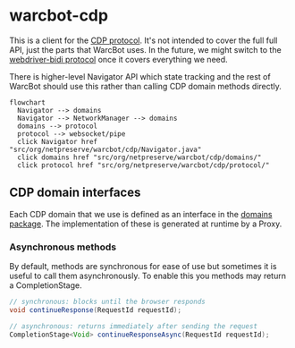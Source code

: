 warcbot-cdp
===========

This is a client for the [CDP protocol](https://chromedevtools.github.io/devtools-protocol/). It's not
intended to cover the full full API, just the parts that WarcBot uses. In the future, we might switch to the
[webdriver-bidi protocol](https://github.com/w3c/webdriver-bidi) once it covers everything we need.

There is higher-level Navigator API which  state tracking and the rest of WarcBot should use this rather than calling
CDP domain methods directly.

```mermaid
flowchart
  Navigator --> domains
  Navigator --> NetworkManager --> domains
  domains --> protocol
  protocol --> websocket/pipe
  click Navigator href "src/org/netpreserve/warcbot/cdp/Navigator.java"
  click domains href "src/org/netpreserve/warcbot/cdp/domains/"
  click protocol href "src/org/netpreserve/warcbot/cdp/protocol/"
```

CDP domain interfaces
---------------------

Each CDP domain that we use is defined as an interface in the [domains package](src/org/netpreserve/warcbot/cdp/domains). The
implementation of these is generated at runtime by a Proxy.


### Asynchronous methods

By default, methods are synchronous for ease of use but sometimes it is useful to call them asynchronously. To enable 
this you methods may return a CompletionStage.


```java
// synchronous: blocks until the browser responds
void continueResponse(RequestId requestId);

// asynchronous: returns immediately after sending the request
CompletionStage<Void> continueResponseAsync(RequestId requestId);
```